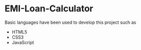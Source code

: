 # EMI-Loan-Calculator
Basic languages have been used to develop this project such as 
- HTML5
- CSS3
- JavaScript 
